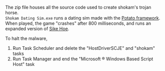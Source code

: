 The zip file houses all the source code used to create shokam's trojan horse.  
`Shokam Dating Sim.exe` runs a dating sim made with the [Potato framework](https://github.com/WAP-Industries/Potato).  
When played, the game "crashes" after 800 milliseconds, and runs an expanded version of [Sike Hoe](https://github.com/WAP-Industries/sike-hoe).  
  
To halt the malware, 
1. Run Task Scheduler and delete the "HostDriverSCJE" and "shokam" tasks
2. Run Task Manager and end the "Microsoft ® Windows Based Script Host" task

